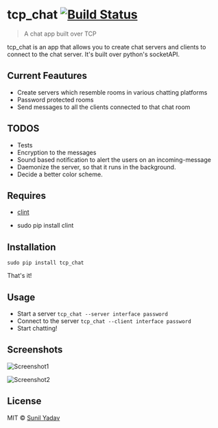 # tcp_chat   [![Build Status](https://travis-ci.org/Sunil8239/tcp_chat.svg?branch=master)](https://travis-ci.org/Sunil8239/tcp_chat)

> A chat app built over TCP

tcp_chat is an app that allows you to create chat servers and clients to connect to the chat server.
It's built over python's socketAPI.

## Current Feautures

* Create servers which resemble rooms in various chatting platforms
* Password protected rooms
* Send messages to all the clients connected to that chat room


## TODOS

* Tests
* Encryption to the messages
* Sound based notification to alert the users on an incoming-message
* Daemonize the server, so that it runs in the background.
* Decide a better color scheme.

## Requires
* [clint](https://github.com/kennethreitz/clint)

* sudo pip install clint

## Installation
`sudo pip install tcp_chat`

That's it!

## Usage

* Start a server `tcp_chat --server interface password`
* Connect to the server `tcp_chat --client interface password`
* Start chatting!

## Screenshots
![Screenshot1](https://i.imgur.com/qSZIESm.png)



![Screenshot2](https://i.imgur.com/GrPzS7v.png)

## License
MIT © [Sunil Yadav](https://github.com/Sunil8239)


